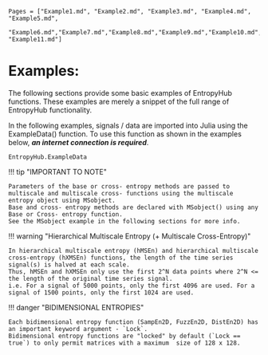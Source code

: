 ```@contents
Pages = ["Example1.md", "Example2.md", "Example3.md", "Example4.md", "Example5.md",
        "Example6.md","Example7.md","Example8.md","Example9.md","Example10.md", "Example11.md"]
```

# Examples:


The following sections provide some basic examples of EntropyHub functions. 
These examples are merely a snippet of the full range of EntropyHub functionality. 

In the following examples, signals / data are imported into Julia using the ExampleData() function. 
To use this function as shown in the examples below, __*an internet connection is required*__.


```@docs
EntropyHub.ExampleData
```


!!! tip "IMPORTANT TO NOTE"
    
    Parameters of the base or cross- entropy methods are passed to multiscale and multiscale cross- functions using the multiscale entropy object using MSobject.
    Base and cross- entropy methods are declared with MSobject() using any Base or Cross- entropy function.
    See the MSobject example in the following sections for more info.

!!! warning "Hierarchical Multiscale Entropy (+ Multiscale Cross-Entropy)"
    
    In hierarchical multiscale entropy (hMSEn) and hierarchical multiscale cross-entropy (hXMSEn) functions, the length of the time series signal(s) is halved at each scale. 
    Thus, hMSEn and hXMSEn only use the first 2^N data points where 2^N <= the length of the original time series signal.
    i.e. For a signal of 5000 points, only the first 4096 are used. For a signal of 1500 points, only the first 1024 are used.

!!! danger "BIDIMENSIONAL ENTROPIES"
    
    Each bidimensional entropy function (SampEn2D, FuzzEn2D, DistEn2D) has an important keyword argument - `Lock`. 
    Bidimensional entropy functions are "locked" by default (`Lock == true`) to only permit matrices with a maximum  size of 128 x 128.
